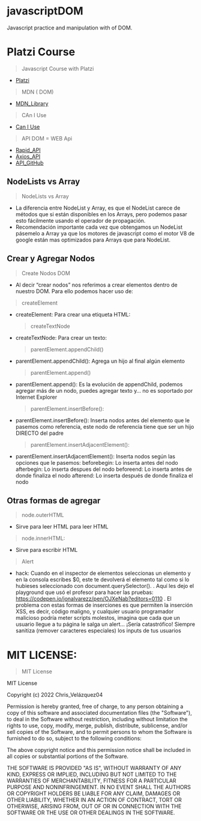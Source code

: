 # javascriptDOM

Javascript practice and manipulation with of DOM.

# Platzi Course

> Javascript Course with Platzi

- [Platzi](https://platzi.com/home)

> MDN ( DOM)

- [MDN_Library](https://developer.mozilla.org/es/)

> CAn I Use

- [Can I Use](https://caniuse.com/)

> API DOM = WEB Api

- [Rapid_API](https://rapidapi.com/hub)
- [Axios_API](https://axios-http.com/)
- [API_GitHub](https://github.com/topics/api)

## NodeLists vs Array

> NodeLists vs Array

- La diferencia entre NodeList y Array, es que el NodeList carece de métodos que si están disponibles en los Arrays, pero podemos pasar esto fácilmente usando el operador de propagación.
- Recomendación importante cada vez que obtengamos un NodeList pásemelo a Array ya que los motores de javascript como el motor V8 de google están mas optimizados para Arrays que para NodeList.

## Crear y Agregar Nodos

> Create Nodos DOM

- Al decir “crear nodos” nos referimos a crear elementos dentro de nuestro DOM. Para ello podemos hacer uso de:

> createElement

- createElement: Para crear una etiqueta HTML:

  > createTextNode

- createTextNode: Para crear un texto:

  > parentElement.appendChild()

- parentElement.appendChild(): Agrega un hijo al final algún elemento

  > parentElement.append()

- parentElement.append(): Es la evolución de appendChild, podemos agregar más de un nodo, puedes agregar texto y… no es soportado por Internet Explorer

  > parentElement.insertBefore():

- parentElement.insertBefore(): Inserta nodos antes del elemento que le pasemos como referencia, este nodo de referencia tiene que ser un hijo DIRECTO del padre

  > parentElement.insertAdjacentElement():

- parentElement.insertAdjacentElement(): Inserta nodos según las opciones que le pasemos:
  beforebegin: Lo inserta antes del nodo
  afterbegin: Lo inserta despues del nodo
  beforeend: Lo inserta antes de donde finaliza el nodo
  afterend: Lo inserta después de donde finaliza el nodo

## Otras formas de agregar

> node.outerHTML

- Sirve para leer HTML para leer HTML

> node.innerHTML:

- Sirve para escribir HTML

> Alert

- hack: Cuando en el inspector de elementos seleccionas un elemento y en la consola escribes $0, este te devolverá el elemento tal como si lo hubieses seleccionado con document.querySelector().
  .
  Aquí les dejo el playground que usó el profesor para hacer las pruebas:
  https://codepen.io/jonalvarezz/pen/OJXeNab?editors=0110
  .
  El problema con estas formas de inserciones es que permiten la inserción XSS, es decir, código maligno, y cualquier usuario programador malicioso podría meter scripts molestos, imagina que cada que un usuario llegue a tu página le salga un alert… ¡Sería catastrófico! Siempre sanitiza (remover caracteres especiales) los inputs de tus usuarios

# MIT LICENSE:

> MIT License

MIT License

Copyright (c) 2022 Chris_Velázquez04

Permission is hereby granted, free of charge, to any person obtaining a copy
of this software and associated documentation files (the "Software"), to deal
in the Software without restriction, including without limitation the rights
to use, copy, modify, merge, publish, distribute, sublicense, and/or sell
copies of the Software, and to permit persons to whom the Software is
furnished to do so, subject to the following conditions:

The above copyright notice and this permission notice shall be included in all
copies or substantial portions of the Software.

THE SOFTWARE IS PROVIDED "AS IS", WITHOUT WARRANTY OF ANY KIND, EXPRESS OR
IMPLIED, INCLUDING BUT NOT LIMITED TO THE WARRANTIES OF MERCHANTABILITY,
FITNESS FOR A PARTICULAR PURPOSE AND NONINFRINGEMENT. IN NO EVENT SHALL THE
AUTHORS OR COPYRIGHT HOLDERS BE LIABLE FOR ANY CLAIM, DAMAGES OR OTHER
LIABILITY, WHETHER IN AN ACTION OF CONTRACT, TORT OR OTHERWISE, ARISING FROM,
OUT OF OR IN CONNECTION WITH THE SOFTWARE OR THE USE OR OTHER DEALINGS IN THE
SOFTWARE.
